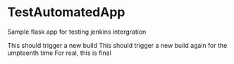 # TestAutomatedApp

Sample flask app for testing jenkins intergration

This should trigger a new build
This should trigger a new build again for the umpteenth time
For real, this is final
